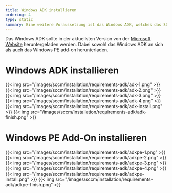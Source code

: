 ```yaml
---
title: Windows ADK installieren
ordering: 4
type: static
summary: Eine weitere Voraussetzung ist das Windows ADK, welches das SCCM zum reibungslosen Betrieb benötigt.
---
```


Das Windows ADK sollte in der aktuellsten Version von der [Microsoft Website](https://docs.microsoft.com/en-us/windows-hardware/get-started/adk-install) heruntergeladen werden. Dabei sowohl das Windows ADK an sich als auch das Windows PE add-on herunterladen.

# Windows ADK installieren

{{< img src="/images/sccm/installation/requirements-adk/adk-1.png" >}}
{{< img src="/images/sccm/installation/requirements-adk/adk-2.png" >}}
{{< img src="/images/sccm/installation/requirements-adk/adk-3.png" >}}
{{< img src="/images/sccm/installation/requirements-adk/adk-4.png" >}}
{{< img src="/images/sccm/installation/requirements-adk/adk-install.png" >}}
{{< img src="/images/sccm/installation/requirements-adk/adk-finish.png" >}}

# Windows PE Add-On installieren

{{< img src="/images/sccm/installation/requirements-adk/adkpe-1.png" >}}
{{< img src="/images/sccm/installation/requirements-adk/adkpe-2.png" >}}
{{< img src="/images/sccm/installation/requirements-adk/adkpe-3.png" >}}
{{< img src="/images/sccm/installation/requirements-adk/adkpe-4.png" >}}
{{< img src="/images/sccm/installation/requirements-adk/adkpe-install.png" >}}
{{< img src="/images/sccm/installation/requirements-adk/adkpe-finish.png" >}}